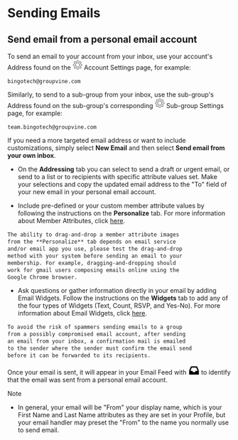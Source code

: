 # Sending Emails


<span id="gv-3send-2sendInbox"></span>
## Send email from a personal email account

To send an email to your account from your inbox, use your account's Address found on the <img src="/docimages/transparent-gear-icon.png" height="22"> Account Settings page, for example:

```
bingotech@groupvine.com
```

<span class="g4s sub"> 

Similarly, to send to a sub-group from your inbox, use the sub-group's Address found on the sub-group's corresponding 
<img src="/docimages/transparent-gear-icon.png" height="22"> Sub-group Settings page, for example:

```
team.bingotech@groupvine.com
```

</span> <!-- g4s sub -->

If you need a more targeted email address or want to include customizations, simply select **New Email** and then select **Send email from 
your own inbox**.

* On the **Addressing** tab you can select to send a draft or urgent email, or send to a list or to recipients with specific attribute values set.  Make your selections and copy the updated email address to the "To" field of your new email in 
your personal email account.  

* Include pre-defined or your custom member attribute values by following the
instructions on the **Personalize** tab.  For more information about Member Attributes,
click [here](/2-members/4-membersattributes.md?[LINK-QARGS-DOC]#gv-2members-4membersattributes).

```
The ability to drag-and-drop a member attribute images 
from the **Personalize** tab depends on email service 
and/or email app you use, please test the drag-and-drop 
method with your system before sending an email to your 
membership. For example, dragging-and-dropping should 
work for gmail users composing emails online using the 
Google Chrome browser.
```

* Ask questions or gather information directly in your email by adding Email Widgets.  Follow 
the instructions on the **Widgets** tab to add any of the four types of Widgets
(Text, Count, RSVP, and Yes-No).  For more information about Email Widgets,
click [here](/5-widgets/1-ewIntro.md?[LINK-QARGS-DOC]).

```
To avoid the risk of spammers sending emails to a group 
from a possibly compromised email account, after sending 
an email from your inbox, a confirmation mail is emailed 
to the sender where the sender must confirm the email send 
before it can be forwarded to its recipients.
```

Once your email is sent, it will appear in your Email Feed with <img src="/docimages/sent-from-inbox-icon.png" height="22"> to 
identify that the email was sent from a personal email account.

Note

* In general, your email will be "From" your display name, which is your
First Name and Last Name attributes as they are set in your Profile, but your email handler may preset the "From" to 
the name you normally use to send email.
